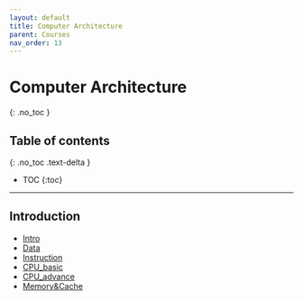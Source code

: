 ```yaml
---
layout: default
title: Computer Architecture
parent: Courses
nav_order: 13
---
```


# Computer Architecture
{: .no_toc }

## Table of contents
{: .no_toc .text-delta }

- TOC
{:toc}

---

## Introduction
- [Intro](Intro/README.md)
- [Data](Data/README.md)
- [Instruction](Instruction/README.md)
- [CPU_basic](CPU_basic/README.md)
- [CPU_advance](CPU_advance/README.md)
- [Memory&Cache](MemoryAndCache/README.md)
